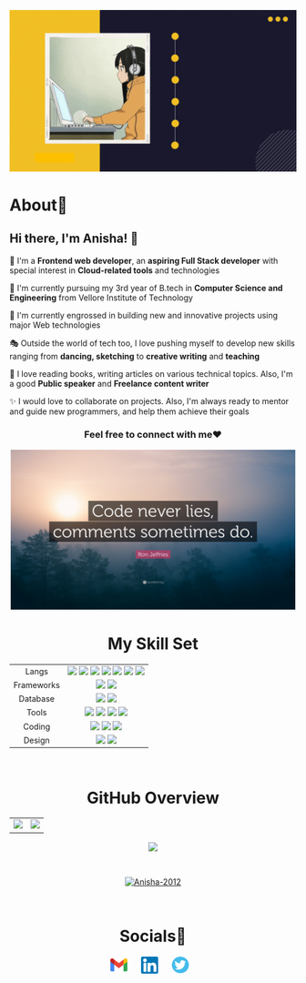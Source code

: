 <p align = "center"><img src="https://github.com/Anisha-2012/Anisha-2012/blob/main/assets/my_intro.gif" width=600px/></p>
<h1 align="left">About🤩</h1>
<h2 align= "left">
Hi there, I'm Anisha! 👋 </h2>

📢 I'm a <b>Frontend web developer</b>, an <b>aspiring Full Stack developer</b> with special interest in <b>Cloud-related tools</b> and technologies

🥇 I'm currently pursuing my 3rd year of B.tech in <b>Computer Science and Engineering</b> from Vellore Institute of Technology

🎯 I'm currently engrossed in building new and innovative projects using major Web technologies

🎭 Outside the world of tech too, I love pushing myself to develop new skills ranging from <b>dancing, sketching</b> to <b>creative writing</b> and <b>teaching</b>

📕 I love reading books, writing articles on various technical topics. Also, I'm a good <b>Public speaker</b> and <b>Freelance content writer</b>

✨ I would love to collaborate on projects. Also, I'm always ready to mentor and guide new programmers, and help them achieve their goals

<h3 align="center">Feel free to connect with me❤️

<br>


<p align = "center"><img src="https://github.com/Anisha-2012/Anisha-2012/blob/main/assets/code_quote.jpg" width="500px"/>

<br>
<h1 align="center"> My Skill Set </h1>

<table align="center">
<tbody>
<tr>
<td style="text-align:center">Langs</td>
<td style="text-align:center"><img src="https://img.shields.io/badge/Java-ED8B00?style=for-the-badge&logo=java&logoColor=white"> <img src="https://img.shields.io/badge/C%2B%2B-00599C?style=for-the-badge&logo=c%2B%2B&logoColor=white"> <img src="https://img.shields.io/badge/C-00599C?style=for-the-badge&logo=c&logoColor=white"> <img src="https://img.shields.io/badge/HTML5-E34F26?style=for-the-badge&logo=html5&logoColor=white"> <img src="https://img.shields.io/badge/JavaScript-323330?style=for-the-badge&logo=javascript&logoColor=F7DF1E"> <img src="https://img.shields.io/badge/CSS3-1572B6?style=for-the-badge&logo=css3&logoColor=white"> <img src="https://img.shields.io/badge/Python-FFD43B?style=for-the-badge&logo=python&logoColor=blue"> </td>
</tr>
<tr>
<td style="text-align:center">Frameworks</td>
<td style="text-align:center"><img src="https://img.shields.io/badge/React-20232A?style=for-the-badge&logo=react&logoColor=61DAFB"> <img src="https://img.shields.io/badge/Node.js-339933?style=for-the-badge&logo=nodedotjs&logoColor=white"></td>
</tr>
<tr>
<td style="text-align:center">Database</td>
<td style="text-align:center"><img src="https://img.shields.io/badge/MySQL-005C84?style=for-the-badge&logo=mysql&logoColor=white"> <img src="https://img.shields.io/badge/MongoDB-4EA94B?style=for-the-badge&logo=mongodb&logoColor=white"></td>
</tr>
<tr>
<td style="text-align:center">Tools</td>
<td style="text-align:center"><img src="https://img.shields.io/badge/GIT-E44C30?style=for-the-badge&logo=git&logoColor=white"> <img src="https://img.shields.io/badge/GitHub-100000?style=for-the-badge&logo=github&logoColor=white"> <img src="https://img.shields.io/badge/Azure_DevOps-0078D7?style=for-the-badge&logo=azure-devops&logoColor=white"> <img src="https://img.shields.io/badge/Amazon_AWS-FF9900?style=for-the-badge&logo=amazonaws&logoColor=white"></td>
</tr>
<tr>
<td style="text-align:center">Coding</td>
<td style="text-align:center"><a href="https://www.codechef.com/users/anisha_2"><img src="https://img.shields.io/badge/-LeetCode-FFA116?style=for-the-badge&logo=LeetCode&logoColor=black"></a>
<a href="https://www.hackerrank.com/anisharachel2012"><img src="https://img.shields.io/badge/-Hackerrank-2EC866?style=for-the-badge&logo=HackerRank&logoColor=white"></a>
<a href="https://leetcode.com/AniRachel/"><img src="https://img.shields.io/badge/Codechef-%23B92B27.svg?&style=for-the-badge&logo=Codechef&logoColor=white"></a>
</td>
</tr>
<tr>
<td style="text-align:center">Design</td>
<td style="text-align:center"><img src="https://img.shields.io/badge/Canva-%2300C4CC.svg?&style=for-the-badge&logo=Canva&logoColor=white"> <img src="https://img.shields.io/badge/Adobe%20XD-470137?style=for-the-badge&logo=Adobe%20XD&logoColor=#FF61F6"></td>
</tr>
</tbody>
</table>
<br>
<h1 align="center"> GitHub Overview </h1>

<table>
<tr>
<td>
<img src="https://github-readme-stats.vercel.app/api?username=Anisha-2012&include_all_commits=true&count_private=true&show_icons=true&line_height=20&theme=tokyonight"/>
<td><img src="https://github-readme-stats.vercel.app/api/top-langs?username=Anisha-2012&show_icons=true&locale=en&layout=compact&theme=tokyonight" />
</td>
</tr>
</table>
<p align="center">
<img align="center" src="https://github-readme-streak-stats.herokuapp.com/?user=Anisha-2012&theme=tokyonight" />
</p>
<br>


<p align="Center"> <a href="https://github.com/ryo-ma/github-profile-trophy"><img src="https://github-profile-trophy.vercel.app/?username=Anisha-2012" alt="Anisha-2012" /></a> </p>
<br>

<h1 align="center"> Socials🙌
</h1>
<p align="center">
<a href="mailto:anisharachel2002@gmail.com"><img align="center" width="30px" src="https://github.com/Anisha-2012/Anisha-2012/blob/main/assets/mail.png" /></a> &nbsp;&nbsp;&nbsp;&nbsp;
<a href="https://www.linkedin.com/in/anisha-rachel-george-467781212"><img align="center" width="30px" src="https://github.com/Anisha-2012/Anisha-2012/blob/main/assets/linkedin.png"/></a> &nbsp;&nbsp;&nbsp;&nbsp;
<a href="https://twitter.com/AnishaRachelGe1?t=-yP7pwjxTzpTHKVQKyWnAQ&s=08"><img align="center" width="30px" src="https://github.com/Anisha-2012/Anisha-2012/blob/main/assets/twitter.png" /></a> &nbsp;&nbsp;

</p>
<br>

